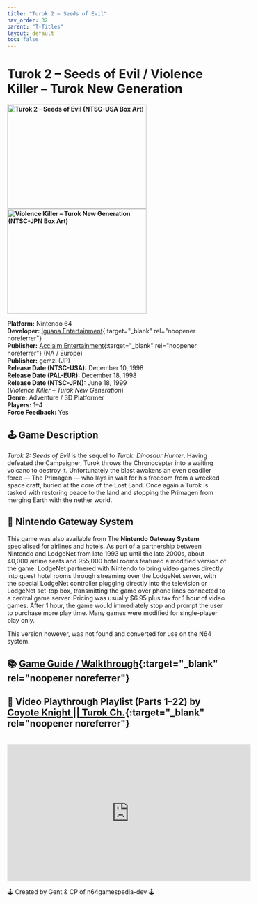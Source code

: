 ```yaml
---
title: "Turok 2 – Seeds of Evil"
nav_order: 32
parent: "T-Titles"
layout: default
toc: false
---
```


# Turok 2 – Seeds of Evil / Violence Killer – Turok New Generation

<b>
<img src="https://images.launchbox-app.com//3561a54d-836b-4dc4-8a1d-d8270eae0410.jpg" alt="Turok 2 – Seeds of Evil (NTSC-USA Box Art)" width="320" height="240" />
<img src="https://images.launchbox-app.com//55966d27-9ef3-4404-9237-4d894f9d4ea9.jpg" alt="Violence Killer – Turok New Generation (NTSC-JPN Box Art)" width="320" height="240" />
</b>

**Platform:** Nintendo 64  
**Developer:** [Iguana Entertainment](https://en.wikipedia.org/wiki/Acclaim_Studios_Austin){:target="_blank" rel="noopener noreferrer"}  
**Publisher:** [Acclaim Entertainment](https://en.wikipedia.org/wiki/Acclaim_Entertainment){:target="_blank" rel="noopener noreferrer"} (NA / Europe)  
**Publisher:** gemzi (JP)  
**Release Date (NTSC-USA):** December 10, 1998  
**Release Date (PAL-EUR):** December 18, 1998  
**Release Date (NTSC-JPN):** June 18, 1999  
(*Violence Killer – Turok New Generation*)  
**Genre:** Adventure / 3D Platformer  
**Players:** 1–4  
**Force Feedback:** Yes  

## 🕹️ Game Description
*Turok 2: Seeds of Evil* is the sequel to *Turok: Dinosaur Hunter*. Having defeated the Campaigner, Turok throws the Chronocepter into a waiting volcano to destroy it. Unfortunately the blast awakens an even deadlier force — The Primagen — who lays in wait for his freedom from a wrecked space craft, buried at the core of the Lost Land. Once again a Turok is tasked with restoring peace to the land and stopping the Primagen from merging Earth with the nether world.

## 🛫 Nintendo Gateway System
This game was also available from The **Nintendo Gateway System** specialised for airlines and hotels. As part of a partnership between Nintendo and LodgeNet from late 1993 up until the late 2000s, about 40,000 airline seats and 955,000 hotel rooms featured a modified version of the game. LodgeNet partnered with Nintendo to bring video games directly into guest hotel rooms through streaming over the LodgeNet server, with the special LodgeNet controller plugging directly into the television or LodgeNet set-top box, transmitting the game over phone lines connected to a central game server. Pricing was usually $6.95 plus tax for 1 hour of video games. After 1 hour, the game would immediately stop and prompt the user to purchase more play time. Many games were modified for single-player play only.

This version however, was not found and converted for use on the N64 system.

## 📚 [Game Guide / Walkthrough](https://gamefaqs.gamespot.com/n64/199127-turok-2-seeds-of-evil/faqs/10504){:target="_blank" rel="noopener noreferrer"}

## 🎥 Video Playthrough Playlist (Parts 1–22) by [Coyote Knight || Turok Ch.](https://www.youtube.com/@CoyoteKnight){:target="_blank" rel="noopener noreferrer"}  
<br />  
<iframe width="560" height="315" src="https://www.youtube.com/embed/videoseries?list=PLbYy8mitnHrMQLV0TVhf6i7NQqXRkm8RP" title="Turok 2 – Seeds of Evil Playlist" frameborder="0" allowfullscreen></iframe>

🕹️ Created by Gent & CP of n64gamespedia-dev 🕹️

<!-- Vault Format: n64gamespedia-dev -->
<!-- Protocol Source: _vault-specs/format-protocol.md -->
